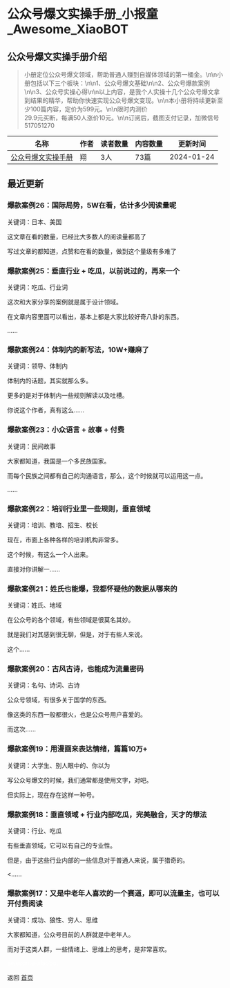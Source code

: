 # 公众号爆文实操手册_小报童_Awesome_XiaoBOT

## 公众号爆文实操手册介绍
> 小册定位公众号爆文领域，帮助普通人赚到自媒体领域的第一桶金。\n\n小册包括以下三个板块：\n\n1、公众号爆文基础\n\n2、公众号爆款案例\n\n3、公众号实操心得\n\n以上内容，是我个人实操十几个公众号爆文拿到结果的精华，帮助你快速实现公众号爆文变现。\n\n本小册将持续更新至少100篇内容，定价为599元。\n\n限时内测价  
29.9元买断，每满50人涨价10元。\n\n订阅后，截图支付记录，加微信号 517051270  
  


|名称|作者|读者数量|内容数量|更新时间|
|---|---|---|---|---|
|[公众号爆文实操手册](https://xiaobot.net/p/bdygzh?refer=0b133df9-27dc-423b-8101-639049001c13)|翔|3人|73篇|2024-01-24|

## 最近更新
### 爆款案例26：国际局势，5W在看，估计多少阅读量呢

关键词：日本、美国

这文章在看的数量，已经比大多数人的阅读量都高了

写过文章的都知道，点赞和在看的数量，做到这个量级有多难了

### 爆款案例25：垂直行业 + 吃瓜，以前说过的，再来一个

关键词：吃瓜、行业词

这次和大家分享的案例就是属于设计领域。

在文章内容里面可以看出，基本上都是大家比较好奇八卦的东西。

......

### 爆款案例24：体制内的新写法，10W+赚麻了

关键词：领导、体制内

体制内的话题，其实就那么多。

更多的是对于体制内一些规则解读以及吐槽。

你说这个作者，真有这么......

### 爆款案例23：小众语言 + 故事 + 付费

关键词：民间故事

大家都知道，我国是一个多民族国家。

而每个民族之间都有自己的沟通语言，那么，这个时候就可以运用这一点。

......

### 爆款案例22：培训行业里一些规则，垂直领域

关键词：培训、教培、招生、校长

现在，市面上各种各样的培训机构非常多。

这个时候，有这么一个人出来。

直接对你讲解一......

### 爆款案例21：姓氏也能爆，我都怀疑他的数据从哪来的

关键词：姓氏、地域

在公众号的各个领域，有些领域是很莫名其妙。

就是我们对其感到很无聊，但是，对于有些人来说。

这个......

### 爆款案例20：古风古诗，也能成为流量密码

关键词：名句、诗词、古诗

公众号领域，有很多关于国学的东西。

像这类的东西一般都很火，也是公众号用户喜爱的。

而这次......

### 爆款案例19：用漫画来表达情绪，篇篇10万+

关键词：大学生、别人眼中的、你以为

写公众号爆文的时候，我们通常都是使用文字，对吧。

但实际上，现在存在这样一种号。

### 爆款案例18：垂直领域 + 行业内部吃瓜，完美融合，天才的想法

关键词：行业、吃瓜

有些垂直领域，它可以有自己的专业性。

但是，由于这些行业内部的一些信息对于普通人来说，属于猎奇的。

<......

### 爆款案例17：又是中老年人喜欢的一个赛道，即可以流量主，也可以开付费阅读

关键词：成功、狼性、穷人、思维

大家都知道，公众号目前的人群就是中老年人。

而对于这类人群，一些情绪上、思维上的思考，是非常喜欢。


<a href="https://github.com/Reno9527/awesome-xiaobot" style="color: white; text-decoration: none;">awesome-xiaobot</a>

返回 [首页](../README.md)
